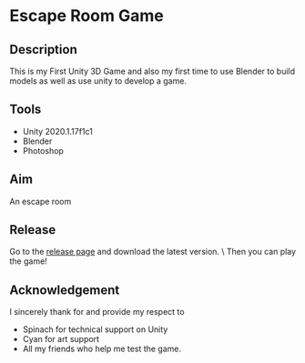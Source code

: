 # Escape Room Game
## Description
This is my First Unity 3D Game and also my first time to use Blender to build models as well as use unity to develop a game. 

## Tools
- Unity 2020.1.17f1c1
- Blender
- Photoshop

## Aim
An escape room

## Release
Go to the [release page](https://github.com/ReallyStupidProgrammer/Escape/releases) and download the latest version. \\
Then you can play the game!

## Acknowledgement
I sincerely thank for and provide my respect to
- Spinach for technical support on Unity
- Cyan for art support
- All my friends who help me test the game. 
